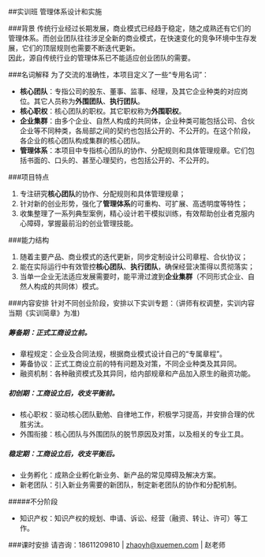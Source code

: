 ##实训班
管理体系设计和实施

###背景
传统行业经过长期发展，商业模式已经趋于稳定，随之成熟还有它们的管理体系。而创业团队往往涉足全新的商业模式，在快速变化的竞争环境中生存发展，它们的顶层规则也需要不断迭代更新。  
因此，源自传统行业的管理体系已不能适应创业团队的需要。

###名词解释
为了交流的准确性，本项目定义了一些“专用名词”：

* **核心团队**：专指公司的股东、董事、监事、经理，及其它企业种类的对应岗位。其它人员称为**外围团队**、**执行团队**。
* **核心职权**：核心团队的职权。其它职权称为**外围职权**。
* **企业集群**：由多个企业、自然人构成的共同体，企业种类可能包括公司、合伙企业等不同种类，各局部之间的契约也包括公开的、不公开的。在这个阶段，各企业的核心团队构成集群的核心团队。
* **管理体系**：本项目中专指核心团队的协作、分配规则和具体管理规章。它们包括书面的、口头的、甚至心理契约，也包括公开的、不公开的。

###项目特点
1. 专注研究**核心团队**的协作、分配规则和具体管理规章；
2. 针对新的创业形势，强化了**管理体系**的可重构、可扩展、高透明度等特性；
3. 收集整理了一系列典型案例，精心设计若干模拟训练，有效帮助创业者克服内心障碍，掌握最前沿的创业管理技能。

###能力结构
1. 随着主要产品、商业模式的迭代更新，同步定制设计公司章程、合伙协议；
2. 能在实际运行中有效管控**核心团队**、**执行团队**，确保经营决策得以贯彻落实；
3. 当单一企业无法适应发展需要时，能平滑过渡到**企业集群**（不同形式企业、自然人构成的共同体）模式。

###内容安排
针对不同创业阶段，安排以下实训专题：（讲师有权调整，实训内容当期《实训简章》为准)

##### 筹备期：正式工商设立前。
* 章程规定：企业及合同法规，根据商业模式设计自己的“专属章程”。
* 筹备协议：正式工商设立前的特有问题及对策，不同企业种类及其异同。
* 融资机制：各种融资模式及其异同，给内部规章和产品加入原生的融资功能。

##### 初创期：工商设立后，收支平衡前。
* 核心职权：驱动核心团队勤勉、自律地工作，积极学习提高，并安排合理的优胜劣汰。
* 外围衔接：核心团队与外围团队的脱节原因及对策，以及相关的专业工具。

##### 稳定期：工商设立后，收支平衡后。
* 业务孵化：成熟企业孵化新业务、新产品的常见障碍及解决方案。
* 新老团队：引入新业务需要的新团队，制定新老团队的协作和分配机制。

#####不分阶段
* 知识产权：知识产权的规划、申请、诉讼、经营（融资、转让、许可）等工作。

###课时安排
请咨询：18611209810 | zhaoyh@xuemen.com | 赵老师